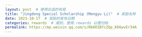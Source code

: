 ```yaml
---
layout: post  # 使用合适的布局
title: "Jingdong Special Scholarship (Mengyu Li)"  # 奖励名称
date: 2023-10-17  # 奖励的发布日期
categories: rewards  # 类别，使用 rewards 以便归档
permalink: https://mp.weixin.qq.com/s/Nb6RIBYcZQp_K66wvEr34A
---
```


